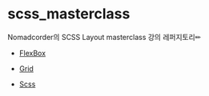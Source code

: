 # scss_masterclass
Nomadcorder의 SCSS Layout masterclass 강의 레퍼지토리✏

- [FlexBox](https://github.com/HYEONSEONG-KIM/scss_masterclass/blob/main/summary/flexbox.md)

- [Grid](https://github.com/HYEONSEONG-KIM/scss_masterclass/blob/main/summary/grid.md)
- [Scss](https://github.com/HYEONSEONG-KIM/scss_masterclass/blob/main/summary/scss.md)